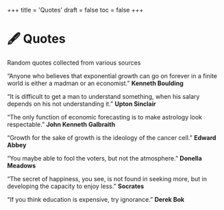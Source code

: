 +++
title = 'Quotes'
draft = false
toc = false
+++

# 🖋️ Quotes

Random quotes collected from various sources

“Anyone who believes that exponential growth can go on forever in a finite world is either a madman or an economist.”
__Kenneth Boulding__

“It is difficult to get a man to understand something, when his salary depends on his not understanding it.”
__Upton Sinclair__

“The only function of economic forecasting is to make astrology look respectable.”
__John Kenneth Galbraith__

“Growth for the sake of growth is the ideology of the cancer cell.”
__Edward Abbey__

“You maybe able to fool the voters, but not the atmosphere.”
__Donella Meadows__

“The secret of happiness, you see, is not found in seeking more, but in developing the capacity to enjoy less.”
__Socrates__

“If you think education is expensive, try ignorance.”
__Derek Bok__
